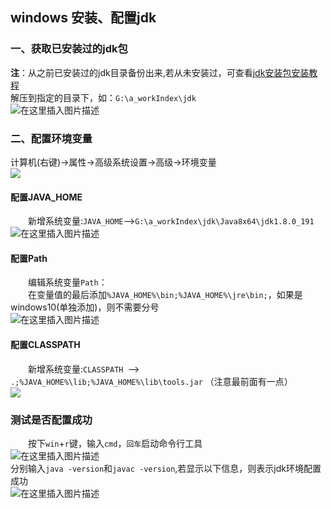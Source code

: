 ## windows 安装、配置jdk
### 一、获取已安装过的jdk包  
**注**：从之前已安装过的jdk目录备份出来,若从未安装过，可查看[jdk安装包安装教程](https://jingyan.baidu.com/article/6dad5075d1dc40a123e36ea3.html)   
解压到指定的目录下，如：`G:\a_workIndex\jdk`   
![在这里插入图片描述](https://img-blog.csdnimg.cn/20190428164012670.png)  
### 二、配置环境变量  
计算机(右键)→属性→高级系统设置→高级→环境变量  
![](https://imgsa.baidu.com/exp/w=500/sign=b201ea16d539b6004dce0fb7d9523526/55e736d12f2eb9383c9f9307d5628535e4dd6f51.jpg)  
#### 配置JAVA_HOME
&emsp;&emsp;新增系统变量:`JAVA_HOME`-->`G:\a_workIndex\jdk\Java8x64\jdk1.8.0_191`  
![在这里插入图片描述](https://img-blog.csdnimg.cn/20190428164446431.png)  
#### 配置Path
&emsp;&emsp;编辑系统变量`Path`：  
&emsp;&emsp;在变量值的最后添加`%JAVA_HOME%\bin;%JAVA_HOME%\jre\bin;`，如果是windows10(单独添加)，则不需要分号  
![在这里插入图片描述](https://img-blog.csdnimg.cn/20190428164708633.png?x-oss-process=image/watermark,type_ZmFuZ3poZW5naGVpdGk,shadow_10,text_aHR0cHM6Ly9ibG9nLmNzZG4ubmV0L3FxXzI1NTk4NDUz,size_16,color_FFFFFF,t_70)  
#### 配置CLASSPATH  
&emsp;&emsp;新增系统变量:`CLASSPATH `-->` .;%JAVA_HOME%\lib;%JAVA_HOME%\lib\tools.jar` （注意最前面有一点）  
![](https://imgsa.baidu.com/exp/w=500/sign=6992ee3131adcbef01347e069cae2e0e/e1fe9925bc315c608d98bc1a8db1cb1349547732.jpg)  
### 测试是否配置成功  
&emsp;&emsp;按下`win`+`r`键，输入`cmd`，`回车`启动命令行工具  
![在这里插入图片描述](https://img-blog.csdnimg.cn/2019042816494285.png?x-oss-process=image/watermark,type_ZmFuZ3poZW5naGVpdGk,shadow_10,text_aHR0cHM6Ly9ibG9nLmNzZG4ubmV0L3FxXzI1NTk4NDUz,size_16,color_FFFFFF,t_70)  
分别输入`java -version`和`javac -version`,若显示以下信息，则表示jdk环境配置成功  
![在这里插入图片描述](https://img-blog.csdnimg.cn/20190428165042889.png)  

